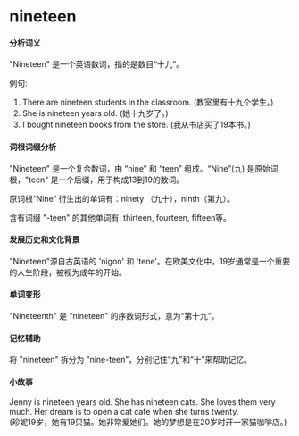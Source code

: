 # nineteen

#### 分析词义

  

"Nineteen" 是一个英语数词，指的是数目“十九”。

  

例句:

  

1.  There are nineteen students in the classroom. (教室里有十九个学生。)
2.  She is nineteen years old. (她十九岁了。)
3.  I bought nineteen books from the store. (我从书店买了19本书。)

  

#### 词根词缀分析

  

"Nineteen" 是一个复合数词，由 “nine” 和 “teen” 组成。“Nine”(九) 是原始词根，"teen" 是一个后缀，用于构成13到19的数词。

  

原词根“Nine” 衍生出的单词有：ninety （九十），ninth（第九）。

  

含有词缀 "-teen" 的其他单词有: thirteen, fourteen, fifteen等。

  

#### 发展历史和文化背景

  

"Nineteen"源自古英语的 'nigon' 和 'tene'。在欧美文化中，19岁通常是一个重要的人生阶段，被视为成年的开始。

  

#### 单词变形

  

"Nineteenth" 是 "nineteen" 的序数词形式，意为“第十九”。

  

#### 记忆辅助

  

将 "nineteen" 拆分为 “nine-teen”，分别记住“九”和“十”来帮助记忆。

  

#### 小故事

  

Jenny is nineteen years old. She has nineteen cats. She loves them very much. Her dream is to open a cat cafe when she turns twenty.  
(珍妮19岁，她有19只猫。她非常爱她们。她的梦想是在20岁时开一家猫咖啡店。)
